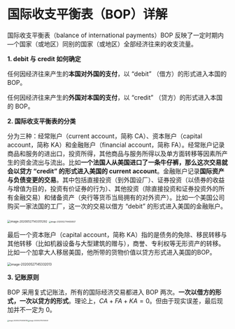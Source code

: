 # 国际收支平衡表（BOP）详解

国际收支平衡表（balance of international payments）BOP 反映了一定时期内—个国家（或地区）同别的国家（或地区）全部经济往来的收支流量。



**1. debit 与 credit 如何确定**

任何因经济往来产生的**本国对外国的支付**，以 “debit” （借方）的形式进入本国的 BOP。

任何因经济往来产生的**外国对本国的支付**，以 “credit” （贷方）的形式进入本国的 BOP。

**2. 国际收支平衡表的分类**

分为三种：经常账户（current account，简称 CA）、资本账户（capital account，简称 KA）和金融账户（financial account，简称 FA）。经常账户记录商品和服务的进出口，投资所得，其他商品与服务所得以及单方面转移等因素所产生的资金流出与流出。比如**一个法国人从美国进口了一条牛仔裤，那么这次交易就会以贷方 “credit” 的形式进入美国的 current account**。金融账户记录**国际资产与负债变更的交易**。其中包括直接投资（到外国设厂）、证券投资（以债券的收益与增值为目的，投资有价证券的行为）、其他投资（除直接投资和证券投资外的所有金融交易）和储备资产（央行等货币当局拥有的对外资产）。比如一个美国公司购买一家法国的工厂，这一次的交易以借方 “debit” 的形式进入美国的金融账户。

<img src="C:\Users\13631\AppData\Roaming\Typora\typora-user-images\image-20200527143351292.png" alt="image-20200527143351292" style="zoom:45%;" />                                           <img src="C:\Users\13631\AppData\Roaming\Typora\typora-user-images\image-20200527144658507.png" alt="image-20200527144658507" style="zoom:30%;" />

最后一个资本账户（capital account，简称 KA）指的是债务的免除、移民转移与其他转移（比如机器设备与大型建筑的赠与），商誉、专利权等无形资产的转移。比如一个加拿大人移居美国，他所带的货物价值以贷方形式进入美国的BOP。

<img src="C:\Users\13631\AppData\Roaming\Typora\typora-user-images\image-20200527145332013.png" alt="image-20200527145332013" style="zoom:50%;" />

**3. 记账原则**

BOP 采用复式记账法，所有的国际经济交易都进入 BOP 两次。**一次以借方的形式，一次以贷方的形式**。理论上，$CA+FA+KA=0$。但由于现实误差，最后现加并不一定为 0。

 <img src="C:\Users\13631\AppData\Roaming\Typora\typora-user-images\image-20200527145936782.png" alt="image-20200527145936782" style="zoom:23%;" /><img src="C:\Users\13631\AppData\Roaming\Typora\typora-user-images\image-20200527150159508.png" alt="image-20200527150159508" style="zoom:23%;" />